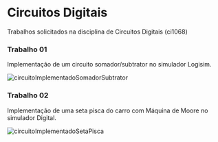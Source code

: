 # Circuitos Digitais
Trabalhos solicitados na disciplina de Circuitos Digitais (ci1068)

### Trabalho 01 
Implementação de um circuito somador/subtrator no simulador Logisim.

![circuitoImplementadoSomadorSubtrator](https://github.com/JulianaZambon/circuitos-digitais/assets/64793722/70601a2e-61e5-46f5-88fa-e97bdf996843)

### Trabalho 02 
Implementação de uma seta pisca do carro com Máquina de Moore no simulador Digital.

![circuitoImplementadoSetaPisca](https://github.com/JulianaZambon/circuitos-digitais/assets/64793722/6e5d1d47-c7e6-438e-8deb-2d83c07cded6)
